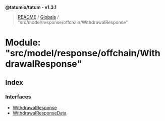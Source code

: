 **@tatumio/tatum - v1.3.1**

> [README](../README.md) / [Globals](../globals.md) / "src/model/response/offchain/WithdrawalResponse"

# Module: "src/model/response/offchain/WithdrawalResponse"

## Index

### Interfaces

* [WithdrawalResponse](../interfaces/_src_model_response_offchain_withdrawalresponse_.withdrawalresponse.md)
* [WithdrawalResponseData](../interfaces/_src_model_response_offchain_withdrawalresponse_.withdrawalresponsedata.md)
